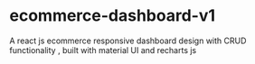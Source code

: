 # ecommerce-dashboard-v1
A react js ecommerce responsive dashboard design with CRUD functionality , built with material UI and recharts js
